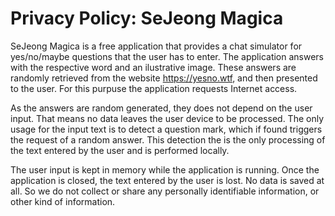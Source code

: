 # Privacy Policy: SeJeong Magica

SeJeong Magica is a free application that provides a chat simulator for
yes/no/maybe questions that the user has to enter. The application answers with the
respective word and an ilustrative image. These answers are randomly
retrieved from the website https://yesno.wtf, and then presented to the
user. For this purpuse the application requests Internet access.

As the answers are random generated, they does not depend on the user input.
That means no data leaves the user device to be processed. The only usage for
the input text is to detect a question mark, which if found triggers the
request of a random answer. This detection the is the only processing of the
text entered by the user and is performed locally.

The user input is kept in memory while the application is running. Once the
application is closed, the text entered by the user is lost. No data is saved at all.
So we do not collect or share any personally identifiable information,
or other kind of information.

